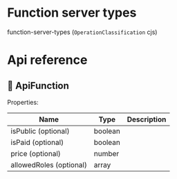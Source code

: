 # Function server types

function-server-types (`OperationClassification` cjs)



# Api reference

## 🔹 ApiFunction

Properties: 

 | Name | Type | Description |
|---|---|---|
| isPublic (optional) | boolean |  |
| isPaid (optional) | boolean |  |
| price (optional) | number |  |
| allowedRoles (optional) | array |  |


